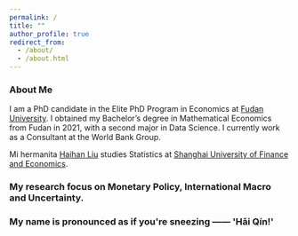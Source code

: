 ```yaml
---
permalink: /
title: ""
author_profile: true
redirect_from: 
  - /about/
  - /about.html
---
```


### About Me

I am a PhD candidate in the Elite PhD Program in Economics at [Fudan University](https://www.fudan.edu.cn/en/). I obtained my Bachelor’s degree in Mathematical Economics from Fudan in 2021, with a second major in Data Science. I currently work as a Consultant at the World Bank Group.

Mi hermanita [Haihan Liu](https://github.com/GraceHanLiu) studies Statistics at [Shanghai University of Finance and Economics](https://english.sufe.edu.cn/).



### My research focus on Monetary Policy, International Macro and Uncertainty.



### My name is pronounced as if you're sneezing —— 'Hǎi Qín!'

<!-- Whenever you sneeze, you're calling my name <=..=> -->